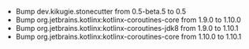 - Bump dev.kikugie.stonecutter from 0.5-beta.5 to 0.5
- Bump org.jetbrains.kotlinx:kotlinx-coroutines-core from 1.9.0 to 1.10.0
- Bump org.jetbrains.kotlinx:kotlinx-coroutines-jdk8 from 1.9.0 to 1.10.1
- Bump org.jetbrains.kotlinx:kotlinx-coroutines-core from 1.10.0 to 1.10.1
